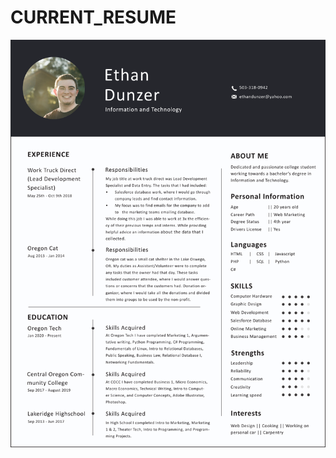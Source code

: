 # CURRENT_RESUME
<a href="url"><img src="https://github.com/edunzer/CURRENT_RESUME/blob/main/Resume_v15(certification%20add).pdf" width="950">
